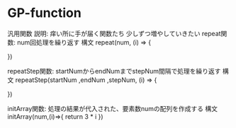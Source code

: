 # GP-function
汎用関数
説明: 痒い所に手が届く関数たち 少しずつ増やしていきたい
repeat関数: num回処理を繰り返す
構文
repeat(num, (i) => {
    
})

repeatStep関数: startNumからendNumまでstepNum間隔で処理を繰り返す
構文
repeatStep(startNum ,endNum ,stepNum, (i) => {
    
})

initArray関数: 処理の結果が代入された、要素数numの配列を作成する
構文
initArray(num,(i)=>{
    return 3 * i
})
